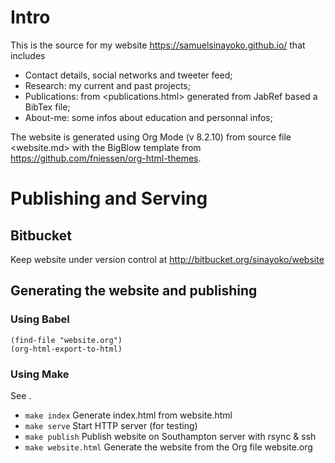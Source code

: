 # Intro

This is the source for my website <https://samuelsinayoko.github.io/> that includes
-   Contact details, social networks and tweeter feed;
-   Research: my current and past projects;
-   Publications: from <publications.html> generated from JabRef based a BibTex file;
-   About-me: some infos about education and personnal infos;

The website is generated using Org Mode (v 8.2.10) from source file <website.md> with the BigBlow template from <https://github.com/fniessen/org-html-themes>.

# Publishing and Serving

## Bitbucket

Keep website under version control at <http://bitbucket.org/sinayoko/website>

## Generating the website and publishing

### Using Babel

    (find-file "website.org")
    (org-html-export-to-html)

### Using Make

See <Makefile>.
-   `make index` Generate index.html from website.html
-   `make serve` Start HTTP server (for testing)
-   `make publish` Publish website on Southampton server with rsync & ssh
-   `make website.html` Generate the website from the Org file website.org
